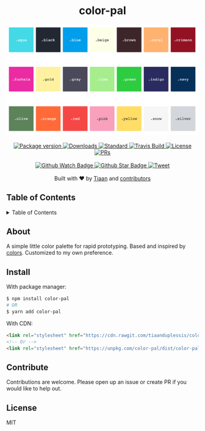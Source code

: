 <h1 align="center">color-pal</h1>
<div align="center">
  <img src="media/example.png" alt=""/>
</div>
<br>
<div align="center">
  <a href="https://npmjs.org/package/color-pal">
    <img src="https://img.shields.io/npm/v/color-pal.svg?style=flat-square" alt="Package version" />
  </a>
  <a href="https://npmjs.org/package/color-pal">
  <img src="https://img.shields.io/npm/dm/color-pal.svg?style=flat-square" alt="Downloads" />
  </a>
  <a href="https://github.com/feross/standard">
    <img src="https://img.shields.io/badge/code%20style-standard-brightgreen.svg?style=flat-square" alt="Standard" />
  </a>
  <a href="https://travis-ci.org/tiaanduplessis/color-pal">
    <img src="https://img.shields.io/travis/tiaanduplessis/color-pal.svg?style=flat-square" alt="Travis Build" />
  </a>
  <a href="https://github.com/tiaanduplessis/color-pal/blob/master/LICENSE">
    <img src="https://img.shields.io/npm/l/color-pal.svg?style=flat-square" alt="License" />
  </a>
  <a href="http://makeapullrequest.com">
    <img src="https://img.shields.io/badge/PRs-welcome-brightgreen.svg?style=flat-square" alt="PRs" />
  </a>
</div>
<br>
<div align="center">
  <a href="https://github.com/tiaanduplessis/color-pal/watchers">
    <img src="https://img.shields.io/github/watchers/tiaanduplessis/color-pal.svg?style=social" alt="Github Watch Badge" />
  </a>
  <a href="https://github.com/tiaanduplessis/color-pal/stargazers">
    <img src="https://img.shields.io/github/stars/tiaanduplessis/color-pal.svg?style=social" alt="Github Star Badge" />
  </a>
  <a href="https://twitter.com/intent/tweet?text=Check%20out%20color-pal!%20https://github.com/tiaanduplessis/color-pal%20%F0%9F%91%8D">
    <img src="https://img.shields.io/twitter/url/https/github.com/tiaanduplessis/color-pal.svg?style=social" alt="Tweet" />
  </a>
</div>
<br>
<div align="center">
  Built with ❤︎ by <a href="https://github.com/tiaanduplessis">Tiaan</a> and <a href="https://github.com/tiaanduplessis/color-pal/graphs/contributors">contributors</a>
</div>

<h2>Table of Contents</h2>
<details>
  <summary>Table of Contents</summary>
  <li><a href="#about">About</a></li>
	<li><a href="#install">Install</a></li>
  <li><a href="#contribute">Contribute</a></li>
  <li><a href="#license">License</a></li>
</details>

## About

A simple little color palette for rapid prototyping. Based and inspired by [colors](https://github.com/mrmrs/colors). Customized to my own preference.

## Install

With package manager:

```sh
$ npm install color-pal
# OR
$ yarn add color-pal
```

With CDN:

```html
<link rel="stylesheet" href="https://cdn.rawgit.com/tiaanduplessis/color-pal/master/dist/color-pal.min.css">
<!-- Or -->
<link rel="stylesheet" href="https://unpkg.com/color-pal/dist/color-pal.min.css">
```

## Contribute

Contributions are welcome. Please open up an issue or create PR if you would like to help out.

## License

MIT
